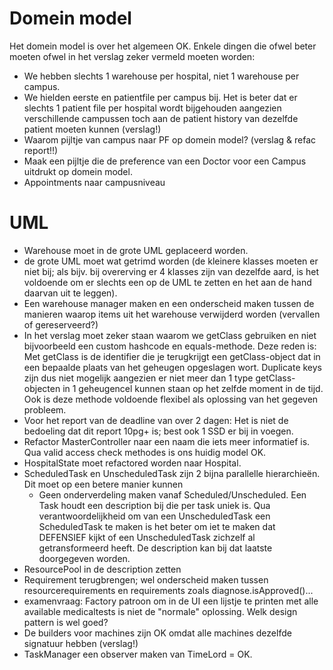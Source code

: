 # Domein model #

Het domein model is over het algemeen OK. Enkele dingen die ofwel beter moeten ofwel in het verslag zeker vermeld moeten worden:
  * We hebben slechts 1 warehouse per hospital, niet 1 warehouse per campus.
  * We hielden eerste en patientfile per campus bij. Het is beter dat er slechts 1 patient file per hospital wordt bijgehouden aangezien verschillende campussen toch aan de patient history van dezelfde patient moeten kunnen (verslag!)
  * Waarom pijltje van campus naar PF op domein model? (verslag & refac report!!)
  * Maak een pijltje die de preference van een Doctor voor een Campus uitdrukt op domein model.
  * Appointments naar campusniveau

# UML #
  * Warehouse moet in de grote UML geplaceerd worden.
  * de grote UML moet wat getrimd worden (de kleinere klasses moeten er niet bij; als bijv. bij overerving er 4 klasses zijn van dezelfde aard, is het voldoende om er slechts een op de UML te zetten en het aan de hand daarvan uit te leggen).
  * Een warehouse manager maken en een onderscheid maken tussen de manieren waarop items uit het warehouse verwijderd worden (vervallen of gereserveerd?)
  * In het verslag moet zeker staan waarom we getClass gebruiken en niet bijvoorbeeld een custom hashcode en equals-methode. Deze reden is: Met getClass is de identifier die je terugkrijgt een getClass-object dat in een bepaalde plaats van het geheugen opgeslagen wort. Duplicate keys zijn dus niet mogelijk aangezien er niet meer dan 1 type getClass-objecten in 1 geheugencel kunnen staan op het zelfde moment in de tijd. Ook is deze methode voldoende flexibel als oplossing van het gegeven probleem.
  * Voor het report van de deadline van over 2 dagen: Het is niet de bedoeling dat dit report 10pg+ is; best ook 1 SSD er bij in voegen.
  * Refactor MasterController naar een naam die iets meer informatief is. Qua valid access check methodes is ons huidig model OK.
  * HospitalState moet  refactored worden naar Hospital.
  * ScheduledTask en UnscheduledTask zijn 2 bijna parallelle hierarchieën. Dit moet op een betere manier kunnen
    * Geen onderverdeling maken vanaf Scheduled/Unscheduled. Een Task houdt een description bij die per task uniek is. Qua verantwoordelijkheid om van een UnscheduledTask een ScheduledTask te maken is het beter om iet te maken dat DEFENSIEF kijkt of een UnscheduledTask zichzelf al getransformeerd heeft. De description kan bij dat laatste doorgegeven worden.
  * ResourcePool in de description zetten
  * Requirement terugbrengen; wel onderscheid maken tussen resourcerequirements en requirements zoals diagnose.isApproved()...
  * examenvraag: Factory patroon om in de UI een lijstje te printen met alle available medicaltests is niet de "normale" oplossing. Welk design pattern is wel goed?
  * De builders voor machines zijn OK omdat alle machines dezelfde signatuur hebben (verslag!)
  * TaskManager een observer maken van TimeLord = OK.